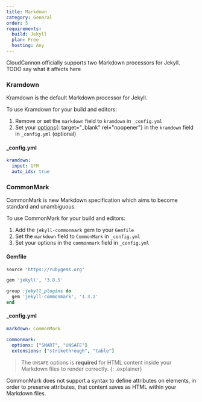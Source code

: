 ```yaml
---
title: Markdown
category: General
order: 5
requirements:
  build: Jekyll
  plan: Free
  hosting: Any
---
```


CloudCannon officially supports two Markdown processors for Jekyll. TODO say what it affects here

### Kramdown

Kramdown is the default Markdown processor for Jekyll.

To use Kramdown for your build and editors:

1. Remove or set the `markdown` field to `kramdown` in `_config.yml`
2. Set your [options](https://kramdown.gettalong.org/options.html){: target="_blank" rel="noopener"} in the `kramdown` field in `_config.yml` (optional)

#### _config.yml

~~~yaml
kramdown:
  input: GFM
  auto_ids: true
~~~

### CommonMark

CommonMark is new Markdown specification which aims to become standard and unambiguous.

To use CommonMark for your build and editors:

1. Add the `jekyll-commonmark` gem to your `Gemfile`
2. Set the `markdown` field to `CommonMark` in `_config.yml`
3. Set your options in the `commonmark` field in `_config.yml`

#### Gemfile

~~~ruby
source 'https://rubygems.org'

gem 'jekyll', '3.8.5'

group :jekyll_plugins do
  gem 'jekyll-commonmark', '1.3.1'
end
~~~

#### _config.yml

~~~yaml
markdown: CommonMark

commonmark:
  options: ["SMART", "UNSAFE"]
  extensions: ["strikethrough", "table"]
~~~

> The `UNSAFE` options is **required** for HTML content inside your Markdown files to render correctly.
{: .explainer}

CommonMark does not support a syntax to define attributes on elements, in order to preserve attributes, that content saves as HTML within your Markdown files.
